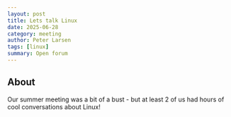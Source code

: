 ```yaml
---
layout: post
title: Lets talk Linux
date: 2025-06-28
category: meeting
author: Peter Larsen
tags: [linux]
summary: Open forum
---
```


## About

Our summer meeting was a bit of a bust - but at least 2 of us had hours of cool conversations about Linux!